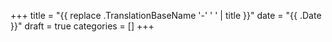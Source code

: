 +++
title = "{{ replace .TranslationBaseName '-' ' ' | title }}"
date = "{{ .Date }}"
draft = true
categories = []
+++